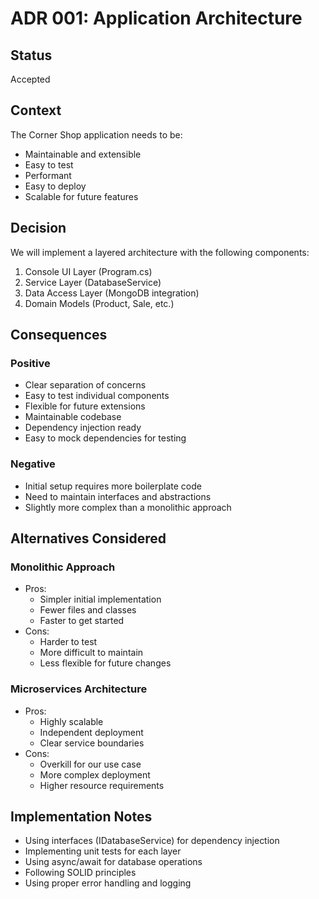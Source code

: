 # ADR 001: Application Architecture

## Status
Accepted

## Context
The Corner Shop application needs to be:
- Maintainable and extensible
- Easy to test
- Performant
- Easy to deploy
- Scalable for future features

## Decision
We will implement a layered architecture with the following components:
1. Console UI Layer (Program.cs)
2. Service Layer (DatabaseService)
3. Data Access Layer (MongoDB integration)
4. Domain Models (Product, Sale, etc.)

## Consequences

### Positive
- Clear separation of concerns
- Easy to test individual components
- Flexible for future extensions
- Maintainable codebase
- Dependency injection ready
- Easy to mock dependencies for testing

### Negative
- Initial setup requires more boilerplate code
- Need to maintain interfaces and abstractions
- Slightly more complex than a monolithic approach

## Alternatives Considered

### Monolithic Approach
- Pros:
  - Simpler initial implementation
  - Fewer files and classes
  - Faster to get started
- Cons:
  - Harder to test
  - More difficult to maintain
  - Less flexible for future changes

### Microservices Architecture
- Pros:
  - Highly scalable
  - Independent deployment
  - Clear service boundaries
- Cons:
  - Overkill for our use case
  - More complex deployment
  - Higher resource requirements

## Implementation Notes
- Using interfaces (IDatabaseService) for dependency injection
- Implementing unit tests for each layer
- Using async/await for database operations
- Following SOLID principles
- Using proper error handling and logging 